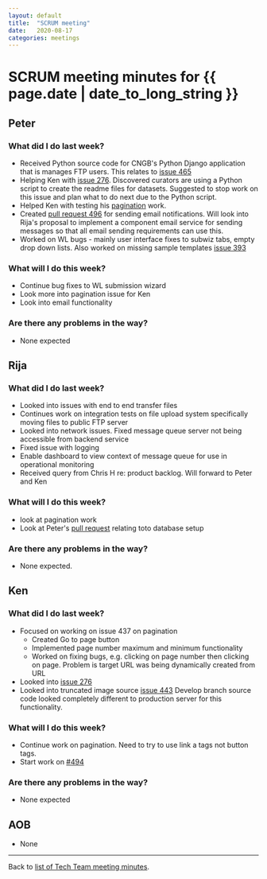```yaml
---
layout: default
title:  "SCRUM meeting"
date:   2020-08-17
categories: meetings
---
```

# SCRUM meeting minutes for {{ page.date | date_to_long_string }}

## Peter

### What did I do last week?
* Received Python source code for CNGB's Python Django application that is 
  manages FTP users. This relates to [issue 465](https://github.com/gigascience/gigadb-website/issues/465)
* Helping Ken with [issue 276](https://github.com/gigascience/gigadb-website/issues/276).
  Discovered curators are using a Python script to create the readme files for 
  datasets. Suggested to stop work on this issue and plan what to do next due to
  the Python script.
* Helped Ken with testing his [pagination](https://github.com/gigascience/gigadb-website/pull/495/files) 
  work.
* Created [pull request 496](https://github.com/gigascience/gigadb-website/pull/496)
  for sending email notifications. Will look into Rija's proposal to implement a 
  component email service for sending messages so that all email sending 
  requirements can use this.
* Worked on WL bugs - mainly user interface fixes to subwiz tabs, empty drop 
  down lists. Also worked on missing sample templates [issue 393](https://github.com/gigascience/gigadb-website/issues/393)

### What will I do this week?
* Continue bug fixes to WL submission wizard
* Look more into pagination issue for Ken
* Look into email functionality


### Are there any problems in the way?
* None expected

## Rija

### What did I do last week?
* Looked into issues with end to end transfer files
* Continues work on integration tests on file upload system specifically moving 
  files to public FTP server
* Looked into network issues. Fixed message queue server not being accessible 
  from backend service
* Fixed issue with logging
* Enable dashboard to view context of message queue for use in operational 
  monitoring
* Received query from Chris H re: product backlog. Will forward to Peter and Ken

### What will I do this week?

* look at pagination work
* Look at Peter's [pull request](https://github.com/gigascience/gigadb-website/pull/469) 
  relating toto database setup


### Are there any problems in the way?
* None expected.

## Ken

### What did I do last week?
* Focused on working on issue 437 on pagination 
  * Created Go to page button
  * Implemented page number maximum and minimum functionality
  * Worked on fixing bugs, e.g. clicking on page number then clicking on page. 
   Problem is target URL was being dynamically created from URL
* Looked into [issue 276](https://github.com/gigascience/gigadb-website/issues/276)
* Looked into truncated image source [issue 443](https://github.com/gigascience/gigadb-website/issues/)
  Develop branch source code looked completely different to production server 
  for this functionality.

### What will I do this week?
* Continue work on pagination. Need to try to use link a tags not button tags.
* Start work on [#494](https://github.com/gigascience/gigadb-website/issues/494)


### Are there any problems in the way?
* None expected


## AOB

* None

<hr>

Back to [list of Tech Team meeting minutes][scrum-meetings].

[scrum-meetings]: /techteam/index.html
